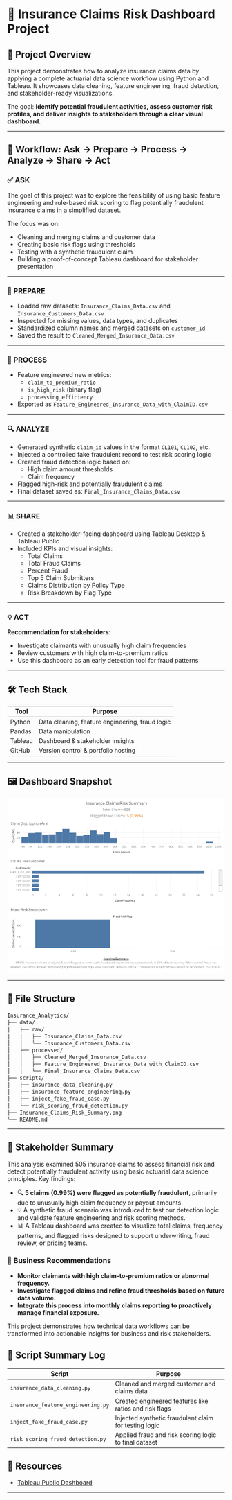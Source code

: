 # 🧾 Insurance Claims Risk Dashboard Project

## 📌 Project Overview

This project demonstrates how to analyze insurance claims data by applying a complete actuarial data science workflow using Python and Tableau. It showcases data cleaning, feature engineering, fraud detection, and stakeholder-ready visualizations.

The goal: **Identify potential fraudulent activities, assess customer risk profiles, and deliver insights to stakeholders through a clear visual dashboard**.

---

## 🔁 Workflow: Ask → Prepare → Process → Analyze → Share → Act

### ✅ ASK
The goal of this project was to explore the feasibility of using basic feature engineering and rule-based risk scoring to flag potentially fraudulent insurance claims in a simplified dataset.

The focus was on:
- Cleaning and merging claims and customer data
- Creating basic risk flags using thresholds
- Testing with a synthetic fraudulent claim
- Building a proof-of-concept Tableau dashboard for stakeholder presentation

---

### 🧹 PREPARE
- Loaded raw datasets: `Insurance_Claims_Data.csv` and `Insurance_Customers_Data.csv`
- Inspected for missing values, data types, and duplicates
- Standardized column names and merged datasets on `customer_id`
- Saved the result to `Cleaned_Merged_Insurance_Data.csv`

---

### 🧪 PROCESS
- Feature engineered new metrics:
  - `claim_to_premium_ratio`
  - `is_high_risk` (binary flag)
  - `processing_efficiency`
- Exported as `Feature_Engineered_Insurance_Data_with_ClaimID.csv`

---

### 🔍 ANALYZE
- Generated synthetic `claim_id` values in the format `CL101`, `CL102`, etc.
- Injected a controlled fake fraudulent record to test risk scoring logic
- Created fraud detection logic based on:
  - High claim amount thresholds
  - Claim frequency
- Flagged high-risk and potentially fraudulent claims
- Final dataset saved as: `Final_Insurance_Claims_Data.csv`

---

### 📊 SHARE
- Created a stakeholder-facing dashboard using Tableau Desktop & Tableau Public
- Included KPIs and visual insights:
  - Total Claims
  - Total Fraud Claims
  - Percent Fraud
  - Top 5 Claim Submitters
  - Claims Distribution by Policy Type
  - Risk Breakdown by Flag Type

---

### 💡 ACT
**Recommendation for stakeholders**:
- Investigate claimants with unusually high claim frequencies
- Review customers with high claim-to-premium ratios
- Use this dashboard as an early detection tool for fraud patterns

---

## 🛠️ Tech Stack

| Tool      | Purpose                         |
|-----------|----------------------------------|
| Python    | Data cleaning, feature engineering, fraud logic |
| Pandas    | Data manipulation               |
| Tableau   | Dashboard & stakeholder insights |
| GitHub    | Version control & portfolio hosting |

---

## 🖼️ Dashboard Snapshot

![Dashboard Snapshot](Insurance_Claims_Risk_Summary.png)

---

## 📂 File Structure

```
Insurance_Analytics/
├── data/
│   ├── raw/
│   │   ├── Insurance_Claims_Data.csv
│   │   └── Insurance_Customers_Data.csv
│   ├── processed/
│   │   ├── Cleaned_Merged_Insurance_Data.csv
│   │   ├── Feature_Engineered_Insurance_Data_with_ClaimID.csv
│   │   └── Final_Insurance_Claims_Data.csv
├── scripts/
│   ├── insurance_data_cleaning.py
│   ├── insurance_feature_engineering.py
│   ├── inject_fake_fraud_case.py
│   └── risk_scoring_fraud_detection.py
├── Insurance_Claims_Risk_Summary.png
└── README.md
```


---

## 📣 Stakeholder Summary

This analysis examined 505 insurance claims to assess financial risk and detect potentially fraudulent activity using basic actuarial data science principles. Key findings:

- 🔍 **5 claims (0.99%) were flagged as potentially fraudulent**, primarily due to unusually high claim frequency or payout amounts.
- 💡 A synthetic fraud scenario was introduced to test our detection logic and validate feature engineering and risk scoring methods.
- 📊 A Tableau dashboard was created to visualize total claims, frequency patterns, and flagged risks designed to support underwriting, fraud review, or pricing teams.

### 📌 Business Recommendations

- **Monitor claimants with high claim-to-premium ratios or abnormal frequency.**
- **Investigate flagged claims and refine fraud thresholds based on future data volume.**
- **Integrate this process into monthly claims reporting to proactively manage financial exposure.**

This project demonstrates how technical data workflows can be transformed into actionable insights for business and risk stakeholders.


## 🧾 Script Summary Log

| Script | Purpose |
|--------|---------|
| `insurance_data_cleaning.py` | Cleaned and merged customer and claims data |
| `insurance_feature_engineering.py` | Created engineered features like ratios and risk flags |
| `inject_fake_fraud_case.py` | Injected synthetic fraudulent claim for testing logic |
| `risk_scoring_fraud_detection.py` | Applied fraud and risk scoring logic to final dataset |


## 📎 Resources

- [Tableau Public Dashboard](https://public.tableau.com/app/profile/kent.ward2777/viz/Insurance_Claim_Risk_Summary/Insurance_Claims_Risk_Summary)  
  

---
